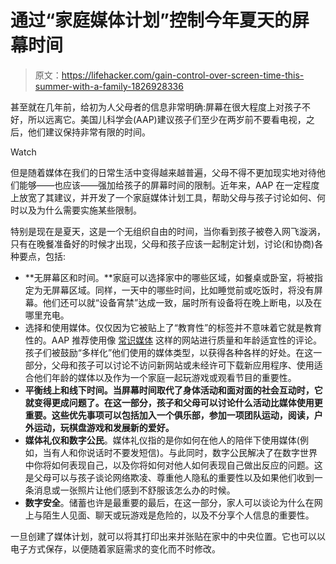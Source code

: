 # 通过“家庭媒体计划”控制今年夏天的屏幕时间

> 原文：<https://lifehacker.com/gain-control-over-screen-time-this-summer-with-a-family-1826928336>

甚至就在几年前，给初为人父母者的信息非常明确:屏幕在很大程度上对孩子不好，所以远离它。美国儿科学会(AAP)建议孩子们至少在两岁前不要看电视，之后，他们建议保持非常有限的时间。

Watch

但是随着媒体在我们的日常生活中变得越来越普遍，父母不得不更加现实地对待他们能够——也应该——强加给孩子的屏幕时间的限制。近年来，AAP 在一定程度上放宽了其建议，并开发了一个家庭媒体计划工具，帮助父母与孩子讨论如何、何时以及为什么需要实施某些限制。

特别是现在是夏天，这是一个无组织自由的时间，当你看到孩子被卷入网飞漩涡，只有在晚餐准备好的时候才出现，父母和孩子应该一起制定计划，讨论(和协商)各种要点，包括:

*   **无屏幕区和时间。**家庭可以选择家中的哪些区域，如餐桌或卧室，将被指定为无屏幕区域。同样，一天中的哪些时间，比如睡觉前或吃饭时，将没有屏幕。他们还可以就“设备宵禁”达成一致，届时所有设备将在晚上断电，以及在哪里充电。
*   选择和使用媒体。仅仅因为它被贴上了“教育性”的标签并不意味着它就是教育性的。AAP 推荐使用像 [常识媒体](https://www.commonsensemedia.org/) 这样的网站进行质量和年龄适宜性的评论。孩子们被鼓励“多样化”他们使用的媒体类型，以获得各种各样的好处。在这一部分，父母和孩子可以讨论不访问新网站或未经许可下载新应用程序、使用适合他们年龄的媒体以及作为一个家庭一起玩游戏或观看节目的重要性。
*   **平衡线上和线下时间。当屏幕时间取代了身体活动和面对面的社会互动时，它就变得更成问题了。在这一部分，孩子和父母可以讨论什么活动比媒体使用更重要。这些优先事项可以包括加入一个俱乐部，参加一项团队运动，阅读，户外运动，玩棋盘游戏和发展新的爱好。**
*   **媒体礼仪和数字公民**。媒体礼仪指的是你如何在他人的陪伴下使用媒体(例如，当有人和你说话时不要发短信)。与此同时，数字公民解决了在数字世界中你将如何表现自己，以及你将如何对他人如何表现自己做出反应的问题。这是父母可以与孩子谈论网络欺凌、尊重他人隐私的重要性以及如果他们收到一条消息或一张照片让他们感到不舒服该怎么办的时候。
*   **数字安全**。储蓄也许是最重要的最后，在这一部分，家人可以谈论为什么在网上与陌生人见面、聊天或玩游戏是危险的，以及不分享个人信息的重要性。

一旦创建了媒体计划，就可以将其打印出来并张贴在家中的中央位置。它也可以以电子方式保存，以便随着家庭需求的变化而不时修改。